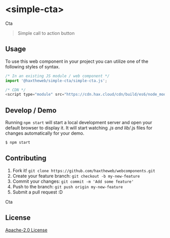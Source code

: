 # &lt;simple-cta&gt;

Cta
> Simple call to action button

## Usage
To use this web component in your project you can utilize one of the following styles of syntax.

```js
/* In an existing JS module / web component */
import '@haxtheweb/simple-cta/simple-cta.js';

/* CDN */
<script type="module" src="https://cdn.hax.cloud/cdn/build/es6/node_modules/@haxtheweb/simple-cta/simple-cta.js"></script>
```

## Develop / Demo
Running `npm start` will start a local development server and open your default browser to display it. It will start watching *.js and lib/*.js files for changes automatically for your demo.
```bash
$ npm start
```


## Contributing

1. Fork it! `git clone https://github.com/haxtheweb/webcomponents.git`
2. Create your feature branch: `git checkout -b my-new-feature`
3. Commit your changes: `git commit -m 'Add some feature'`
4. Push to the branch: `git push origin my-new-feature`
5. Submit a pull request :D

Cta

## License
[Apache-2.0 License](http://opensource.org/licenses/Apache-2.0)